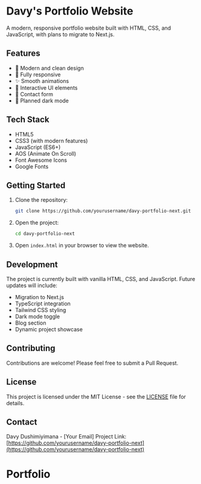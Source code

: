 # Davy's Portfolio Website

A modern, responsive portfolio website built with HTML, CSS, and JavaScript, with plans to migrate to Next.js.

## Features

- 🎨 Modern and clean design
- 📱 Fully responsive
- ✨ Smooth animations
- 🎯 Interactive UI elements
- 📝 Contact form
- 🌙 Planned dark mode

## Tech Stack

- HTML5
- CSS3 (with modern features)
- JavaScript (ES6+)
- AOS (Animate On Scroll)
- Font Awesome Icons
- Google Fonts

## Getting Started

1. Clone the repository:
   ```bash
   git clone https://github.com/yourusername/davy-portfolio-next.git
   ```

2. Open the project:
   ```bash
   cd davy-portfolio-next
   ```

3. Open `index.html` in your browser to view the website.

## Development

The project is currently built with vanilla HTML, CSS, and JavaScript. Future updates will include:

- Migration to Next.js
- TypeScript integration
- Tailwind CSS styling
- Dark mode toggle
- Blog section
- Dynamic project showcase

## Contributing

Contributions are welcome! Please feel free to submit a Pull Request.

## License

This project is licensed under the MIT License - see the [LICENSE](LICENSE) file for details.

## Contact

Davy Dushimiyimana - [Your Email]
Project Link: [https://github.com/yourusername/davy-portfolio-next](https://github.com/yourusername/davy-portfolio-next)
# Portfolio
